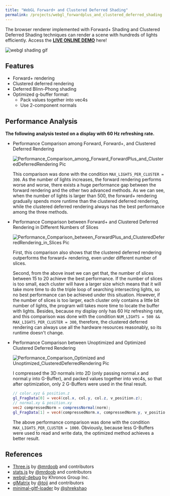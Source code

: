 ```yaml
---
title: "WebGL Forward+ and Clustered Deferred Shading"
permalink: /projects/webgl_forwardplus_and_clustered_deferred_shading
---
```


The browser renderer implemented with Forward+ Shading and Clustered Deferred Shading techniques can render a scene with hundreds of lights efficiently. Access the **[LIVE ONLINE DEMO](https://giaosame.github.io/Project5-WebGL-Forward-Plus-and-Clustered-Deferred/)** here!

![webgl shading gif](/assets/images/projects/webgl_forwardplus_and_clustered_deferred_shading/webgl_shading.gif)

## Features
- Forward+ rendering
- Clustered deferred rendering
- Deferred Blinn-Phong shading
- Optimized g-buffer format:
  - Pack values together into vec4s
  - Use 2-component normals

## Performance Analysis

**The following analysis tested on a display with 60 Hz refreshing rate.**

- Performance Comparison among Forward, Forward+, and Clustered Deferred Rendering

  ![Performance_Comparison_among_Forward_ForwardPlus_and_ClusteredDeferredRendering Pic](https://github.com/giaosame/Project5-WebGL-Forward-Plus-and-Clustered-Deferred/blob/master/img/Performance_Comparison_among_Forward_ForwardPlus_and_ClusteredDeferredRendering.png)

  This comparison was done with the condition ```MAX_LIGHTS_PER_CLUSTER = 300```. As the number of lights increases, the forward rendering performs worse and worse, there exists a huge performance gap between the forward rendering and the other two advanced methods. As we can see, when the number of lights is larger than 500, the forward+ rendering gradually spends more runtime than the clustered deferred rendering,  while the clustered deferred rendering always has the best performance among the three methods.

- Performance Comparison between Forward+ and Clustered Deferred Rendering in Different Numbers of Slices

  ![Performance_Comparison_between_ForwardPlus_and_ClusteredDeferredRendering_in_Slices Pic](https://github.com/giaosame/Project5-WebGL-Forward-Plus-and-Clustered-Deferred/blob/master/img/Performance_Comparison_between_ForwardPlus_and_ClusteredDeferredRendering_in_Slices.png)

  First, this comparison also shows that the clustered deferred rendering outperforms the forward+ rendering, even under different number of slices.

  Second, from the above inset we can get that, the number of slices between 15 to 20 achieve the best performance. If the number of slices is too small, each cluster will have a larger size which means that it will take more time to do the triple loop of searching intersecting lights, so no best performance can be achieved under this situation. However, if the number of slices is too larger, each cluster only contains a little bit number of lights, the program will takes more time to locate the buffer with lights. Besides, because my display only has 60 Hz refreshing rate, and this comparison was done with the condition ```NUM_LIGHTS = 500 && MAX_LIGHTS_PER_CLUSTER = 300```, therefore, the clustered deferred rendering can always use all the hardware resources reasonably, so its runtime doesn't change.

- Performance Comparison between Unoptimized and Optimized Clustered Deferred Rendering

  ![Performance_Comparison_Optimized and Unoptimized_ClusteredDeferredRendering Pic](https://github.com/giaosame/Project5-WebGL-Forward-Plus-and-Clustered-Deferred/blob/master/img/Performance_Comparison_Optimized_and_Unoptimized_ClusteredDeferredRendering.png)

  I compressed the 3D normals into 2D (only passing normal.x and normal.y into G-Buffer), and packed values together into vec4s, so that after optimization, only 2 G-Buffers were used in the final result.

  ```glsl
  // color.xyz & position.z
  gl_FragData[0] = vec4(col.x, col.y, col.z, v_position.z);
  // normal.xy & position.xy
  vec2 compressedNorm = compressNormal(norm);
  gl_FragData[1] = vec4(compressedNorm.x, compressedNorm.y, v_position.x, v_position.y);
  ```

  The above performance comparison was done with the condition ```MAX_LIGHTS_PER_CLUSTER = 1000```. Obviously, because less G-Buffers were used to read and write data, the optimized method achieves a better result.


## References
- [Three.js](https://github.com/mrdoob/three.js) by [@mrdoob](https://github.com/mrdoob) and contributors
- [stats.js](https://github.com/mrdoob/stats.js) by [@mrdoob](https://github.com/mrdoob) and contributors
- [webgl-debug](https://github.com/KhronosGroup/WebGLDeveloperTools) by Khronos Group Inc.
- [glMatrix](https://github.com/toji/gl-matrix) by [@toji](https://github.com/toji) and contributors
- [minimal-gltf-loader](https://github.com/shrekshao/minimal-gltf-loader) by [@shrekshao](https://github.com/shrekshao)
